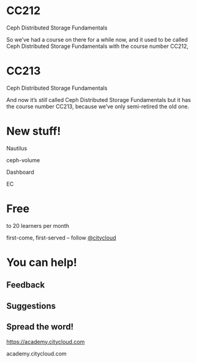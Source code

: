 # CC212

Ceph Distributed Storage Fundamentals

<!-- Note --> 
So we’ve had a course on there for a while now, and it used to be
called Ceph Distributed Storage Fundamentals with the course number
CC212,


# CC213

Ceph Distributed Storage Fundamentals

<!-- Note --> 
And now it’s *still* called Ceph Distributed Storage Fundamentals but
it has the course number CC213, because we’ve only semi-retired the
old one.


<!-- .slide: data-background-video="videos/units.webm" data-background-size="contain" -->


<!-- .slide: data-background-video="videos/start-playbook.webm" data-background-size="contain" -->


<!-- .slide: data-background-video="videos/end-of-playbook.webm" data-background-size="contain" -->


<!-- .slide: data-background-video="videos/pool-create.webm" data-background-size="contain" -->


# New stuff!

Nautilus   <!-- .element class="fragment" -->

ceph-volume   <!-- .element class="fragment" -->

Dashboard   <!-- .element class="fragment" -->

EC   <!-- .element class="fragment" -->


<!-- .slide: data-background-image="images/cost.svg" data-background-size="contain" -->


# Free

to 20 learners per month

first-come, first-served – follow
[@citycloud](https://twitter.com/citycloud) 


# You can help!


## Feedback


## Suggestions


## Spread the word!


<https://academy.citycloud.com> <!-- .element: class="qrcode" -->

academy.citycloud.com
